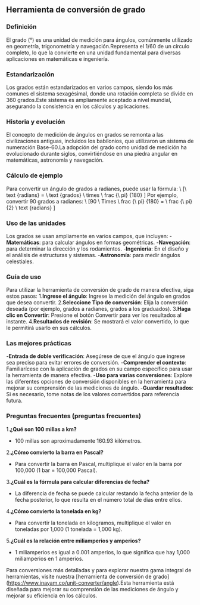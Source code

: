 ## Herramienta de conversión de grado

### Definición
El grado (°) es una unidad de medición para ángulos, comúnmente utilizado en geometría, trigonometría y navegación.Representa el 1/60 de un círculo completo, lo que la convierte en una unidad fundamental para diversas aplicaciones en matemáticas e ingeniería.

### Estandarización
Los grados están estandarizados en varios campos, siendo los más comunes el sistema sexagésimal, donde una rotación completa se divide en 360 grados.Este sistema es ampliamente aceptado a nivel mundial, asegurando la consistencia en los cálculos y aplicaciones.

### Historia y evolución
El concepto de medición de ángulos en grados se remonta a las civilizaciones antiguas, incluidos los babilonios, que utilizaron un sistema de numeración Base-60.La adopción del grado como unidad de medición ha evolucionado durante siglos, convirtiéndose en una piedra angular en matemáticas, astronomía y navegación.

### Cálculo de ejemplo
Para convertir un ángulo de grados a radianes, puede usar la fórmula:
\ [\ text {radians} = \ text {grados} \ times \ frac {\ pi} {180} \]
Por ejemplo, convertir 90 grados a radianes:
\ [90 \ Times \ frac {\ pi} {180} = \ frac {\ pi} {2} \ text {radians} \]

### Uso de las unidades
Los grados se usan ampliamente en varios campos, que incluyen:
-**Matemáticas**: para calcular ángulos en formas geométricas.
-**Navegación**: para determinar la dirección y los rodamientos.
-**Ingeniería**: En el diseño y el análisis de estructuras y sistemas.
-**Astronomía**: para medir ángulos celestiales.

### Guía de uso
Para utilizar la herramienta de conversión de grado de manera efectiva, siga estos pasos:
1.**Ingrese el ángulo**: Ingrese la medición del ángulo en grados que desea convertir.
2.**Seleccione Tipo de conversión**: Elija la conversión deseada (por ejemplo, grados a radianes, grados a los graduados).
3.**Haga clic en Convertir**: Presione el botón Convertir para ver los resultados al instante.
4.**Resultados de revisión**: Se mostrará el valor convertido, lo que le permitirá usarlo en sus cálculos.

### Las mejores prácticas
-**Entrada de doble verificación**: Asegúrese de que el ángulo que ingrese sea preciso para evitar errores de conversión.
-**Comprender el contexto**: Familiarícese con la aplicación de grados en su campo específico para usar la herramienta de manera efectiva.
-**Uso para varias conversiones**: Explore las diferentes opciones de conversión disponibles en la herramienta para mejorar su comprensión de las mediciones de ángulo.
-**Guardar resultados**: Si es necesario, tome notas de los valores convertidos para referencia futura.

### Preguntas frecuentes (preguntas frecuentes)

1.**¿Qué son 100 millas a km?**
- 100 millas son aproximadamente 160.93 kilómetros.

2.**¿Cómo convierto la barra en Pascal?**
- Para convertir la barra en Pascal, multiplique el valor en la barra por 100,000 (1 bar = 100,000 Pascal).

3.**¿Cuál es la fórmula para calcular diferencias de fecha?**
- La diferencia de fecha se puede calcular restando la fecha anterior de la fecha posterior, lo que resulta en el número total de días entre ellos.

4.**¿Cómo convierto la tonelada en kg?**
- Para convertir la tonelada en kilogramos, multiplique el valor en toneladas por 1,000 (1 tonelada = 1,000 kg).

5.**¿Cuál es la relación entre miliamperios y amperios?**
- 1 miliamperios es igual a 0.001 amperios, lo que significa que hay 1,000 miliamperios en 1 amperios.

Para conversiones más detalladas y para explorar nuestra gama integral de herramientas, visite nuestra [herramienta de conversión de grado] (https://www.inayam.co/unit-converter/angle).Esta herramienta está diseñada para mejorar su comprensión de las mediciones de ángulo y mejorar su eficiencia en los cálculos.